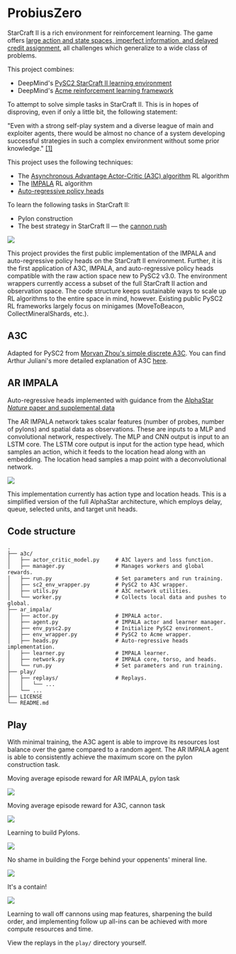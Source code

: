 # ProbiusZero

StarCraft II is a rich environment for reinforcement learning. The game offers [large action and state spaces, imperfect information, and delayed credit assignment](https://arxiv.org/abs/1708.04782), all challenges which generalize to a wide class of problems.

This project combines:
* DeepMind's [PySC2 StarCraft II learning environment](https://github.com/deepmind/pysc2)
* DeepMind's [Acme reinforcement learning framework](https://github.com/deepmind/acme)

To attempt to solve simple tasks in StarCraft II. This is in hopes of disproving, even if only a little bit, the following statement:

"Even with a strong self-play system and a diverse league of main and exploiter agents, there would be almost no chance of a system developing successful strategies in such a complex environment without some prior knowledge." [\[1\]](https://deepmind.com/blog/article/AlphaStar-Grandmaster-level-in-StarCraft-II-using-multi-agent-reinforcement-learning)

This project uses the following techniques:

* The [Asynchronous Advantage Actor-Critic (A3C) algorithm](https://arxiv.org/abs/1602.01783) RL algorithm
* The [IMPALA](https://arxiv.org/abs/1802.01561) RL algorithm
* [Auto-regressive policy heads](https://arxiv.org/abs/1903.11524)

To learn the following tasks in StarCraft II:

* Pylon construction
* The best strategy in StarCraft II &mdash; the [cannon rush](https://liquipedia.net/starcraft2/Photon_Cannon_Rush)

<img align='center' src='https://media.giphy.com/media/1r2wBGvOQjBu0/giphy.gif'>

This project provides the first public implementation of the IMPALA and auto-regressive policy heads on the StarCraft II environment. Further, it is the first application of A3C, IMPALA, and auto-regressive policy heads compatible with the raw action space new to PySC2 v3.0. The environment wrappers currently access a subset of the full StarCraft II action and observation space. The code structure keeps sustainable ways to scale up RL algorithms to the entire space in mind, however. Existing public PySC2 RL frameworks largely focus on minigames (MoveToBeacon, CollectMineralShards, etc.).

## A3C

Adapted for PySC2 from [Morvan Zhou's simple discrete A3C](https://github.com/MorvanZhou/pytorch-A3C). You can find Arthur Juliani's more detailed explanation of A3C [here](https://medium.com/emergent-future/simple-reinforcement-learning-with-tensorflow-part-8-asynchronous-actor-critic-agents-a3c-c88f72a5e9f2).

## AR IMPALA

Auto-regressive heads implemented with guidance from the [AlphaStar <i>Nature</i> paper and supplemental data](https://doi.org/10.1038/s41586-019-1724-z)

The AR IMPALA network takes scalar features (number of probes, number of pylons) and spatial data as observations. These are inputs to a MLP and convolutional network, respectively. The MLP and CNN output is input to an LSTM core. The LSTM core output is input for the action type head, which samples an action, which it feeds to the location head along with an embedding. The location head samples a map point with a deconvolutional network.

<img align='center' src='play/ar_impala_network.png'>

This implementation currently has action type and location heads. This is a simplified version of the full AlphaStar architecture, which employs delay, queue, selected units, and target unit heads.

## Code structure

```
.
├── a3c/
│   ├── actor_critic_model.py     # A3C layers and loss function.
│   ├── manager.py                # Manages workers and global rewards.
│   ├── run.py                    # Set parameters and run training.
│   ├── sc2_env_wrapper.py        # PySC2 to A3C wrapper.
│   ├── utils.py                  # A3C network utilities.
│   └── worker.py                 # Collects local data and pushes to global.
├── ar_impala/
│   ├── actor.py                  # IMPALA actor.
│   ├── agent.py                  # IMPALA actor and learner manager.
│   ├── env_pysc2.py              # Initialize PySC2 environment.
│   ├── env_wrapper.py            # PySC2 to Acme wrapper.
│   ├── heads.py                  # Auto-regressive heads implementation.
│   ├── learner.py                # IMPALA learner.
│   ├── network.py                # IMPALA core, torso, and heads.
│   └── run.py                    # Set parameters and run training.
├── play/
│   ├── replays/                  # Replays.
│   │   └── ...
│   └── ...
├── LICENSE
└── README.md
```

## Play

With minimal training, the A3C agent is able to improve its resources lost balance over the game compared to a random agent. The AR IMPALA agent is able to consistently achieve the maximum score on the pylon construction task.

Moving average episode reward for AR IMPALA, pylon task

<img align='center' src='play/ar_impala_moving_avg.png'>

Moving average episode reward for A3C, cannon task

<img align='center' src='play/a3c_moving_avg.png'>

Learning to build Pylons.

<img align='center' src='play/pylons.png'>

No shame in building the Forge behind your oppenents' mineral line.

<img align='center' src='play/forge.png'>

It's a contain!

<img align='center' src='play/ramp.png'>

Learning to wall off cannons using map features, sharpening the build order, and implementing follow up all-ins can be achieved with more compute resources and time.

View the replays in the `play/` directory yourself.

